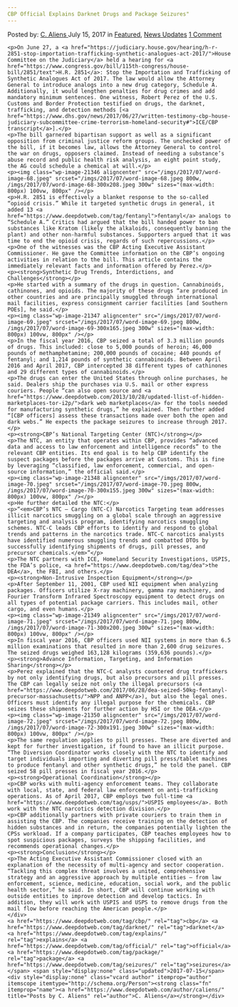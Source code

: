 ```yaml
---
CBP Official Explains Darknet Drugs and Package Seizures"
---
```

<article class="post-listing post-21341 post type-post status-publish format-standard has-post-thumbnail hentry  tag-cbp tag-darknet tag-explains tag-official tag-package tag-seizures">
    <div class="post-inner">
        <span>Posted by: <a href="https://www.deepdotweb.com/author/caliens/" title="">C. Aliens </a></span>
    <span>July 15, 2017</span>
    <span>in <a href="https://www.deepdotweb.com/category/deepdot-news/" rel="category tag">Featured</a>, <a href="https://www.deepdotweb.com/category/news-updates/" rel="category tag">News Updates</a></span>
    <span><a href="https://www.deepdotweb.com/2017/07/15/cbp-official-explains-darknet-drugs-package-seizures/#comments">1 Comment</a></span>
    </p>
    <div class="clear"></div>
    
    <p>On June 27, a <a href="https://judiciary.house.gov/hearing/h-r-2851-stop-importation-trafficking-synthetic-analogues-act-2017/">House Committee on the Judiciary</a> held a hearing for <a href="https://www.congress.gov/bill/115th-congress/house-bill/2851/text">H.R. 2851</a>: Stop the Importation and Trafficking of Synthetic Analogues Act of 2017. The law would allow the Attorney General to introduce analogs into a new drug category, Schedule A. Additionally, it would lengthen penalties for drug crimes and add mandatory minimum sentences. One witness, Robert Perez of the U.S. Customs and Border Protection testified on drugs, the darknet, trafficking, and detection methods [<a href="https://www.dhs.gov/news/2017/06/27/written-testimony-cbp-house-judiciary-subcommittee-crime-terrorism-homeland-security#">ICE/CBP transcript</a>].</p>
    <p>The bill garnered bipartisan support as well as a significant opposition from criminal justice reform groups. The unchecked power of the bill, if it becomes law, allows the Attorney General to control the war on drugs, opposers claimed. Instead of needing a substance’s abuse record and public health risk analysis, an eight point study, the AG could schedule a chemical at will.</p>
    <p><img class="wp-image-21346 aligncenter" src="/imgs/2017/07/word-image-68.jpeg" srcset="/imgs/2017/07/word-image-68.jpeg 800w, /imgs/2017/07/word-image-68-300x208.jpeg 300w" sizes="(max-width: 800px) 100vw, 800px" /></p>
    <p>H.R. 2851 is effectively a blanket response to the so-called “opioid crisis.” While it targeted synthetic drugs in general, it added 13 <a href="https://www.deepdotweb.com/tag/fentanyl">fentanyl</a> analogs to “Schedule A.” Critics had argued that the bill handed power to ban substances like Kratom (likely the alkaloids, consequently banning the plant) and other non-harmful substances. Supporters argued that it was time to end the opioid crisis, regards of such repercussions.</p>
    <p>One of the witnesses was the CBP Acting Executive Assistant Commissioner. He gave the Committee information on the CBP’s ongoing activities in relation to the bill. This article contains the immediately relevant facts and information offered by Perez.</p>
    <p><strong>Synthetic Drug Trends, Interdictions, and Challenges</strong></p>
    <p>He started with a summary of the drugs in question. Cannabinoids, cathinones, and opioids. The majority of these drugs “are produced in other countries and are principally smuggled through international mail facilities, express consignment carrier facilities [and Southern POEs], he said.</p>
    <p><img class="wp-image-21347 aligncenter" src="/imgs/2017/07/word-image-69.jpeg" srcset="/imgs/2017/07/word-image-69.jpeg 800w, /imgs/2017/07/word-image-69-300x165.jpeg 300w" sizes="(max-width: 800px) 100vw, 800px" /></p>
    <p>In the fiscal year 2016, CBP seized a total of 3.3 million pounds of drugs. This included: close to 5,000 pounds of heroin; 46,000 pounds of methamphetamine; 200,000 pounds of cocaine; 440 pounds of fentanyl; and 1,214 pounds of synthetic cannabinoids. Between April 2016 and April 2017, CBP intercepted 38 different types of cathinones and 29 different types of cannabinoids.</p>
    <p>The drugs can enter the United States through online purchases, he said. Dealers ship the purchases via U.S. mail or other express couriers. People “can also open source and <a href="https://www.deepdotweb.com/2013/10/28/updated-llist-of-hidden-marketplaces-tor-i2p/">dark web marketplaces</a> for the tools needed for manufacturing synthetic drugs,” he explained. Then further added “[CBP officers] assess these transactions made over both the open and dark webs.” He expects the package seizures to increase through 2017.</p>
    <p><strong>CBP’s National Targeting Center (NTC)</strong></p>
    <p>The NTC, an entity that operates within CBP, provides “advanced data and access to law enforcement and intelligence records” to the relevant CBP entities. Its end goal is to help CBP identify the suspect packages before the packages arrive at Customs. This is fine by leveraging “classified, law enforcement, commercial, and open-source information,” the official said.</p>
    <p><img class="wp-image-21348 aligncenter" src="/imgs/2017/07/word-image-70.jpeg" srcset="/imgs/2017/07/word-image-70.jpeg 800w, /imgs/2017/07/word-image-70-300x155.jpeg 300w" sizes="(max-width: 800px) 100vw, 800px" /></p>
    <p>He further detailed the NTC:</p>
    <p>“<em>CBP’s NTC – Cargo (NTC-C) Narcotics Targeting team addresses illicit narcotics smuggling on a global scale through an aggressive targeting and analysis program, identifying narcotics smuggling schemes. NTC-C leads CBP efforts to identify and respond to global trends and patterns in the narcotics trade. NTC-C narcotics analysts have identified numerous smuggling trends and combatted DTOs by successfully identifying shipments of drugs, pill presses, and precursor chemicals.</em>”</p>
    <p>The NTC partners with ICE, Homeland Security Investigations, USPIS, the FDA’s police, <a href="https://www.deepdotweb.com/tag/dea">the DEA</a>, the FBI, and others.</p>
    <p><strong>Non-Intrusive Inspection Equipment</strong></p>
    <p>After September 11, 2001, CBP used NII equipment when analyzing packages. Officers utilize X-ray machinery, gamma ray machinery, and Fourier Transform Infrared Spectroscopy equipment to detect drugs on all types of potential package carriers. This includes mail, other cargo, and even humans.</p>
    <p><img class="wp-image-21349 aligncenter" src="/imgs/2017/07/word-image-71.jpeg" srcset="/imgs/2017/07/word-image-71.jpeg 800w, /imgs/2017/07/word-image-71-300x200.jpeg 300w" sizes="(max-width: 800px) 100vw, 800px" /></p>
    <p>In fiscal year 2016, CBP officers used NII systems in more than 6.5 million examinations that resulted in more than 2,600 drug seizures. The seized drugs weighed 163,128 kilograms (359,636 pounds).</p>
    <p><strong>Advance Information, Targeting, and Information Sharing</strong></p>
    <p>Perez explained that the NTC-C analysts countered drug traffickers by not only identifying drugs, but also precursors and pill presses. The CBP can legally seize not only the illegal precursors (<a href="https://www.deepdotweb.com/2017/06/28/dea-seized-50kg-fentanyl-precursor-massachusetts/">NPP and ANPP</a>), but also the legal ones. Officers must identify any illegal purpose for the chemicals. CBP seizes these shipments for further action by HSI or the DEA.</p>
    <p><img class="wp-image-21350 aligncenter" src="/imgs/2017/07/word-image-72.jpeg" srcset="/imgs/2017/07/word-image-72.jpeg 800w, /imgs/2017/07/word-image-72-300x191.jpeg 300w" sizes="(max-width: 800px) 100vw, 800px" /></p>
    <p>The same regulation applies to pill presses. These are diverted and kept for further investigation, if found to have an illicit purpose. “The Diversion Coordinator works closely with the NTC to identify and target individuals importing and diverting pill press/tablet machines to produce fentanyl and other synthetic drugs,” he told the panel. CBP seized 58 pill presses in fiscal year 2016.</p>
    <p><strong>Operational Coordination</strong></p>
    <p>CBP works with multi-agency enforcement teams. They collaborate with local, state, and federal law enforcement on anti-trafficking operations. As of April 2017, CBP employs two full-time <a href="https://www.deepdotweb.com/tag/usps/">USPIS employees</a>. Both work with the NTC narcotics detection division.</p>
    <p>CBP additionally partners with private couriers to train them in assisting the CBP. The companies receive training on the detection of hidden substances and in return, the companies potentially lighten the CPSs workload. If a company participates, CBP teaches employees how to spot suspicious packages, surveys the shipping facilities, and recommends operational changes.</p>
    <p><strong>Conclusion</strong></p>
    <p>The Acting Executive Assistant Commissioner closed with an explanation of the necessity of multi-agency and sector cooperation. “Tackling this complex threat involves a united, comprehensive strategy and an aggressive approach by multiple entities – from law enforcement, science, medicine, education, social work, and the public health sector,” he said. In short, CBP will continue working with outside entities to improve detection and develop tactics. In addition, they will work with USPIS and USPS to remove drugs from the mail flow before reaching the American people.</p>
    </div>
    <a href="https://www.deepdotweb.com/tag/cbp/" rel="tag">cbp</a> <a href="https://www.deepdotweb.com/tag/darknet/" rel="tag">darknet</a>  <a href="https://www.deepdotweb.com/tag/explains/" rel="tag">explains</a> <a href="https://www.deepdotweb.com/tag/official/" rel="tag">official</a> <a href="https://www.deepdotweb.com/tag/package/" rel="tag">package</a> <a href="https://www.deepdotweb.com/tag/seizures/" rel="tag">seizures</a></span> <span style="display:none" class="updated">2017-07-15</span>
    <div style="display:none" class="vcard author" itemprop="author" itemscope itemtype="http://schema.org/Person"><strong class="fn" itemprop="name"><a href="https://www.deepdotweb.com/author/caliens/" title="Posts by C. Aliens" rel="author">C. Aliens</a></strong></div>
    
